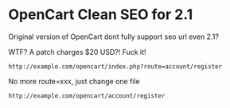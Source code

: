 # OpenCart Clean SEO for 2.1

Original version of OpenCart dont fully support seo url even 2.1? 

WTF? A patch charges $20 USD?! Fuck it!

```
http://example.com/opencart/index.php?route=account/register
```

No more route=xxx, just change one file

```
http://example.com/opencart/account/register
```
